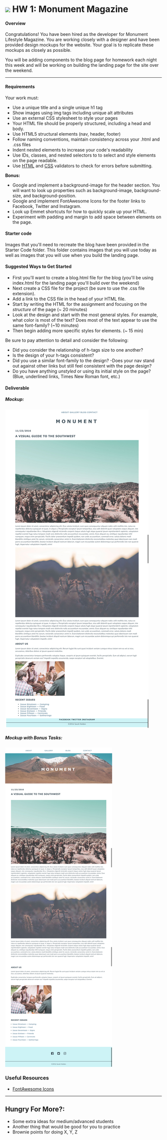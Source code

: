  # ![](https://ga-dash.s3.amazonaws.com/production/assets/logo-9f88ae6c9c3871690e33280fcf557f33.png) HW 1: Monument Magazine

#### Overview

Congratulations! You have been hired as the developer for Monument Lifestyle Magazine. You are working closely with a designer and have been provided design mockups for the website. Your goal is to replicate these mockups as closely as possible.

You will be adding components to the blog page for homework each night this week and will be working on building the landing page for the site over the weekend.


---

#### Requirements

Your work must:


- Use a unique title and a single unique h1 tag
- Show images using img tags including unique alt attributes
- Use an external CSS stylesheet to style your pages
- Your HTML file should be properly structured, including a head and body.
- Use HTML5 structural elements (nav, header, footer)
- Follow naming conventions, maintain consistency across your .html and .css files
- Indent nested elements to increase your code's readability
- Use IDs, classes, and nested selectors to to select and style elements on the page
readable.
- Use [HTML](https://html5.validator.nu/) and [CSS](https://jigsaw.w3.org/css-validator/#validate_by_input) validators to check for errors before submitting.


**Bonus:**

- Google and implement a background-image for the header section. You will want to look up properties such as background-image, background-size, and background-position.
- Google and implement FontAwesome Icons for the footer links to Facebook, Twitter and Instagram.
- Look up Emmet shortcuts for how to quickly scale up your HTML.
- Experiment with padding and margin to add space between elements on the page.

#### Starter code

Images that you'll need to recreate the blog have been provided in the Starter Code folder. This folder contains images that you will use today as well as images that you will use when you build the landing page.

#### Suggested Ways to Get Started

- First you'll want to create a blog.html file for the blog (you'll be using index.html for the landing page you'll build over the weekend)
- Next create a CSS file for the project (be sure to use the .css file extension).
- Add a link to the CSS file in the head of your HTML file.
- Start by writing the HTML for the assignment and focusing on the _structure_ of the page (~ 20 minutes)
- Look at the design and start with the most general styles. For example, what color is most of the text? Does most of the text appear to use the same font-family? (~10 minutes)
- Then begin adding more specific styles for elements. (~ 15 min)

Be sure to pay attention to detail and consider the following:
- Did you consider the relationship of h-tags size to one another?
- Is the design of your h-tags consistent?
- Did you use a similar font-family to the design?
-Does your nav stand out against other links but still feel consistent with the page design?
- Do you have anything *unstyled* or using its initial style on the page? (Blue, underlined links, Times New Roman font, etc.)


#### Deliverable

##### Mockup:
![](screenshots/blog_pt_1.png)

##### Mockup with Bonus Tasks:
![](screenshots/blog_pt_1_challenge.png)

### Useful Resources

- [FontAwesome Icons](http://fontawesome.io/)

---

## Hungry For More?:
- Some extra ideas for medium/advanced students
- Another thing that would be good for you to practice
- Brownie points for doing X, Y, Z
